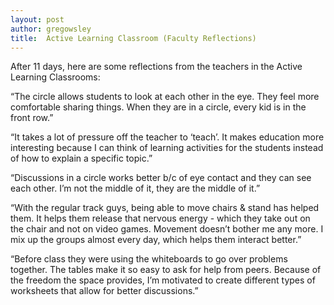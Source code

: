 ```yaml
---
layout: post
author: gregowsley
title:  Active Learning Classroom (Faculty Reflections)
---
```


After 11 days, here are some reflections from the teachers in the Active Learning Classrooms:

“The circle allows students to look at each other in the eye.  They feel more comfortable sharing things.  When they are in a circle, every kid is in the front row.”

“It takes a lot of pressure off the teacher to ‘teach’.  It makes education more interesting because I can think of learning activities for the students instead of how to explain a specific topic.”

“Discussions in a circle works better b/c of eye contact and they can see each other.  I’m not the middle of it, they are the middle of it.”

“With the regular track guys, being able to move chairs & stand has helped them.  It helps them release that nervous energy - which they take out on the chair and not on video games. Movement doesn’t bother me any more.  I mix up the groups almost every day, which helps them interact better.”

“Before class they were using the whiteboards to go over problems together. The tables make it so easy to ask for help from peers.  Because of the freedom the space provides, I’m motivated to create different types of worksheets that allow for better discussions.”


